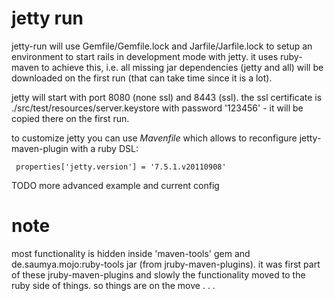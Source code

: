 # jetty run #

jetty-run will use Gemfile/Gemfile.lock and Jarfile/Jarfile.lock to setup an environment to start rails in development mode with jetty. it uses ruby-maven to achieve this, i.e. all missing jar dependencies (jetty and all) will be downloaded on the first run (that can take time since it is a lot).

jetty will start with port 8080 (none ssl) and 8443 (ssl). the ssl certificate is ./src/test/resources/server.keystore with password '123456' - it will be copied there on the first run.

to customize jetty you can use _Mavenfile_ which allows to reconfigure jetty-maven-plugin with a ruby DSL:

     properties['jetty.version'] = '7.5.1.v20110908'

TODO more advanced example and current config

# note #

most functionality is hidden inside 'maven-tools' gem and de.saumya.mojo:ruby-tools jar (from jruby-maven-plugins). it was first part of these jruby-maven-plugins and slowly the functionality moved to the ruby side of things. so things are on the move . . .
